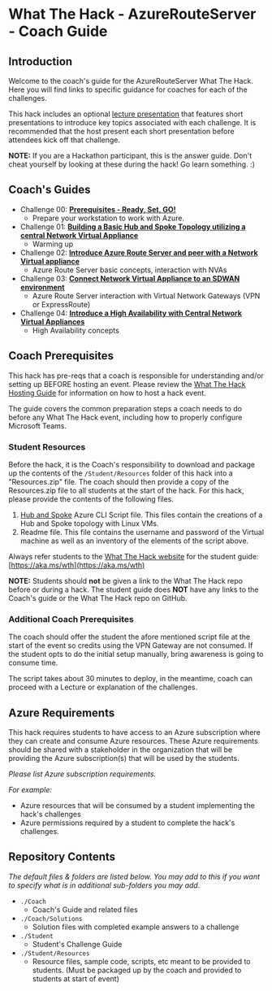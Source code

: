 # What The Hack - AzureRouteServer - Coach Guide

## Introduction

Welcome to the coach's guide for the AzureRouteServer What The Hack. Here you will find links to specific guidance for coaches for each of the challenges.

This hack includes an optional [lecture presentation](Lectures.pptx) that features short presentations to introduce key topics associated with each challenge. It is recommended that the host present each short presentation before attendees kick off that challenge.

**NOTE:** If you are a Hackathon participant, this is the answer guide. Don't cheat yourself by looking at these during the hack! Go learn something. :)

## Coach's Guides

- Challenge 00: **[Prerequisites - Ready, Set, GO!](./Solution-00.md)**
	 - Prepare your workstation to work with Azure.
- Challenge 01: **[Building a Basic Hub and Spoke Topology utilizing a central Network Virtual Appliance](./Solution-01.md)**
	 - Warming up
- Challenge 02: **[Introduce Azure Route Server and peer with a Network Virtual appliance](./Solution-02.md)**
	 - Azure Route Server basic concepts, interaction with NVAs
- Challenge 03: **[Connect Network Virtual Appliance to an SDWAN environment](./Solution-03.md)**
	 - Azure Route Server interaction with Virtual Network Gateways (VPN or ExpressRoute)
- Challenge 04: **[Introduce a High Availability with Central Network Virtual Appliances](./Solution-04.md)**
	 - High Availability concepts

## Coach Prerequisites

This hack has pre-reqs that a coach is responsible for understanding and/or setting up BEFORE hosting an event. Please review the [What The Hack Hosting Guide](https://aka.ms/wthhost) for information on how to host a hack event.

The guide covers the common preparation steps a coach needs to do before any What The Hack event, including how to properly configure Microsoft Teams.

### Student Resources

Before the hack, it is the Coach's responsibility to download and package up the contents of the `/Student/Resources` folder of this hack into a "Resources.zip" file. The coach should then provide a copy of the Resources.zip file to all students at the start of the hack. For this hack, please provide the contents of the following files.
1. [Hub and Spoke](./Resources/HubAndSpoke.azcli) Azure CLI Script file. This files contain the creations of a Hub and Spoke topology with Linux VMs.
2. Readme file. This file contains the username and password of the Virtual machine as well as an inventory of the elements of the script above. 

Always refer students to the [What The Hack website](https://aka.ms/wth) for the student guide: [https://aka.ms/wth](https://aka.ms/wth)

**NOTE:** Students should **not** be given a link to the What The Hack repo before or during a hack. The student guide does **NOT** have any links to the Coach's guide or the What The Hack repo on GitHub.

### Additional Coach Prerequisites

The coach should offer the student the afore mentioned script file at the start of the event so credits using the VPN Gateway are not consumed. If the student opts to do the initial setup manually, bring awareness is going to consume time. 

The script takes about 30 minutes to deploy, in the meantime, coach can proceed with a Lecture or explanation of the challenges. 

## Azure Requirements

This hack requires students to have access to an Azure subscription where they can create and consume Azure resources. These Azure requirements should be shared with a stakeholder in the organization that will be providing the Azure subscription(s) that will be used by the students.

_Please list Azure subscription requirements._

_For example:_

- Azure resources that will be consumed by a student implementing the hack's challenges
- Azure permissions required by a student to complete the hack's challenges.

## Repository Contents

_The default files & folders are listed below. You may add to this if you want to specify what is in additional sub-folders you may add._

- `./Coach`
  - Coach's Guide and related files
- `./Coach/Solutions`
  - Solution files with completed example answers to a challenge
- `./Student`
  - Student's Challenge Guide
- `./Student/Resources`
  - Resource files, sample code, scripts, etc meant to be provided to students. (Must be packaged up by the coach and provided to students at start of event)
